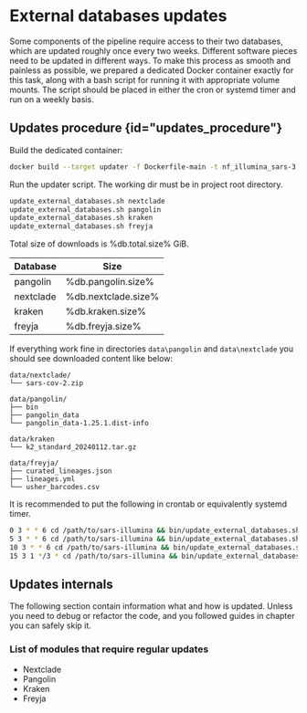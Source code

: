 # External databases updates

Some components of the pipeline require access to their two databases, which are updated roughly
once every two weeks. Different software pieces need to be updated in different ways. To make this
process as smooth and painless as possible, we prepared a dedicated Docker container exactly for
this task, along with a bash script for running it with appropriate volume mounts. The script should
be placed in either the cron or systemd timer and run on a weekly basis.

## Updates procedure {id="updates_procedure"}

Build the dedicated container:

```bash
docker build --target updater -f Dockerfile-main -t nf_illumina_sars-3.0-updater:latest .
```

Run the updater script. The working dir must be in project root directory.

```bash
update_external_databases.sh nextclade
update_external_databases.sh pangolin
update_external_databases.sh kraken
update_external_databases.sh freyja
```

Total size of downloads is %db.total.size% GiB.

| Database  | Size                |
|-----------|---------------------|
| pangolin  | %db.pangolin.size%  |
| nextclade | %db.nextclade.size% |
| kraken    | %db.kraken.size%    |
| freyja    | %db.freyja.size%    |

If everything work fine in directories `data\pangolin` and `data\nextclade` you should see
downloaded content like below:

```
data/nextclade/
└── sars-cov-2.zip

data/pangolin/
├── bin
├── pangolin_data
└── pangolin_data-1.25.1.dist-info

data/kraken
└── k2_standard_20240112.tar.gz

data/freyja/
├── curated_lineages.json
├── lineages.yml
└── usher_barcodes.csv
```

It is recommended to put the following in crontab or equivalently systemd timer.

```bash
0 3 * * 6 cd /path/to/sars-illumina && bin/update_external_databases.sh nextclade
5 3 * * 6 cd /path/to/sars-illumina && bin/update_external_databases.sh pangolin
10 3 * * 6 cd /path/to/sars-illumina && bin/update_external_databases.sh freyja
15 3 1 */3 * cd /path/to/sars-illumina && bin/update_external_databases.sh kraken
```

## Updates internals

The following section contain information what and how is updated. Unless you need to debug or
refactor the code, and you followed guides in chapter [](updates.md#updates_procedure) you can
safely skip it.

### List of modules that require regular updates

* Nextclade
* Pangolin
* Kraken
* Freyja


